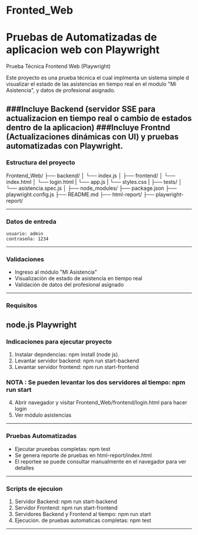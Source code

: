 # Fronted_Web
Pruebas de Automatizadas de aplicacion web con Playwright
=======
Prueba Técnica Frontend Web (Playwright)

Este proyecto es una prueba técnica el cual implmenta un sistema simple d visualizar el estado de las asistencias en tiempo real
en el modulo "Mi Asistencia", y datos de profesional asignado.

###Incluye Backend (servidor SSE para actualizacion en tiempo real o cambio de estados dentro de la aplicacion)
###Incluye Frontnd (Actualizaciones dinámicas con UI) y pruebas automatizadas con Playwright.
---
### Estructura del proyecto

Frontend_Web/
├── backend/
│   └── index.js
│
├── frontend/
│   └── index.html
│   └── login.html
|   └── app.js
|   └── styles.css
|
├── tests/
│   └── asistencia.spec.js 
│
├── node_modules/
├── package.json
├── playwright.config.js
├── README.md
├── html-report/
├── playwright-report/

---
### Datos de entreda
    usuario: admin
    contraseña: 1234
---
### Validaciones

- Ingreso al módulo "Mi Asistencia"
- Visualización de estado de asistencia en tiempo real
- Validación de datos del profesional asignado
---
### Requisitos

node.js
Playwright
---

### Indicaciones para ejecutar proyecto

1. Instalar depndencias: npm install (node js).
2. Levantar servidor backend: npm run start-backend
3. Levantar servidor frontend: npm run start-frontend
### NOTA : Se pueden levantar los dos servidores al tiempo: npm run start
4. Abrir navegador y visitar Frontend_Web/frontend/login.html para hacer login
5. Ver módulo asistencias
---
### Pruebas Automatizadas

- Ejecutar prueebas completas: npm test
- Se genera reporte de pruebas en html-report/index.html
- El reportee se puede consultar manualmente en el navegador para ver detalles
---
### Scripts de ejecuion

1.  Servidor Backend: npm run start-backend
2.  Servidor Frontend: npm run start-frontend
3.  Servidores Backend y Frontend al tiempo: npm run start
4.  Ejecucion. de pruebas automaticas completas:  npm test
---
